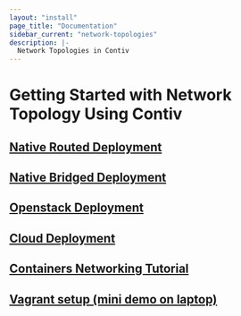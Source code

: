 ```yaml
---
layout: "install"
page_title: "Documentation"
sidebar_current: "network-topologies"
description: |-
  Network Topologies in Contiv
---
```


# Getting Started with Network Topology Using Contiv

## [Native Routed Deployment](/install/user_guides/getting_started/network_topologies/native_routed.html)

## [Native Bridged Deployment](/install/user_guides/getting_started/network_topologies/native_bridged.html)

## [Openstack Deployment](/install/user_guides/getting_started/network_topologies/openstack.html)

## [Cloud Deployment](/install/user_guides/getting_started/network_topologies/cloud.html)

## [Containers Networking Tutorial](/install/user_guides/getting_started/network_topologies/networking101.html)

## [Vagrant setup (mini demo on laptop)](/install/user_guides/getting_started/network_topologies/vagrant.html)
